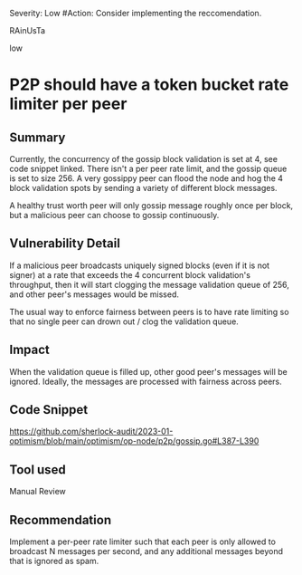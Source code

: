 Severity: Low
#Action: Consider implementing the reccomendation.

RAinUsTa

low

# P2P should have a token bucket rate limiter per peer

## Summary
Currently, the concurrency of the gossip block validation is set at 4, see code snippet linked. There isn't a per peer rate limit, and the gossip queue is set to size 256. A very gossippy peer can flood the node and hog the 4 block validation spots by sending a variety of different block messages.

A healthy trust worth peer will only gossip message roughly once per block, but a malicious peer can choose to gossip continuously.

## Vulnerability Detail
If a malicious peer broadcasts uniquely signed blocks (even if it is not signer) at a rate that exceeds the 4 concurrent block validation's throughput, then it will start clogging the message validation queue of 256, and other peer's messages would be missed.

The usual way to enforce fairness between peers is to have rate limiting so that no single peer can drown out / clog the validation queue.


## Impact

When the validation queue is filled up, other good peer's messages will be ignored.
Ideally, the messages are processed with fairness across peers.

## Code Snippet
https://github.com/sherlock-audit/2023-01-optimism/blob/main/optimism/op-node/p2p/gossip.go#L387-L390
## Tool used

Manual Review

## Recommendation

Implement a per-peer rate limiter such that each peer is only allowed to broadcast N messages per second, and any additional messages beyond that is ignored as spam.
